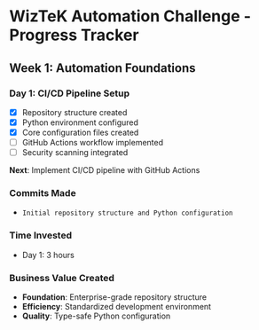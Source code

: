 # WizTeK Automation Challenge - Progress Tracker

## Week 1: Automation Foundations

### Day 1: CI/CD Pipeline Setup
- [x] Repository structure created
- [x] Python environment configured
- [x] Core configuration files created
- [ ] GitHub Actions workflow implemented
- [ ] Security scanning integrated

**Next**: Implement CI/CD pipeline with GitHub Actions

### Commits Made
- `Initial repository structure and Python configuration`

### Time Invested
- Day 1: 3 hours

### Business Value Created
- **Foundation**: Enterprise-grade repository structure
- **Efficiency**: Standardized development environment
- **Quality**: Type-safe Python configuration
